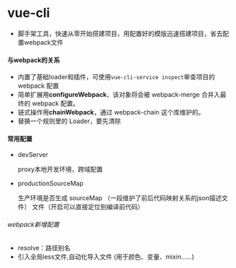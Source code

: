 # vue-cli
- 脚手架工具，快速从零开始搭建项目，用配置好的模版迅速搭建项目，省去配置webpack文件
#### 与webpack的关系
- 内置了基础loader和插件，可使用`vue-cli-service inspect`审查项目的 webpack 配置
- 简单扩展用**configureWebpack**，该对象将会被 webpack-merge 合并入最终的 webpack 配置。
- 链式操作用**chainWebpack**，通过 webpack-chain 这个库维护的。
- 替换一个规则里的 Loader，要先清除
#### 常用配置
- devServer

  proxy本地开发环境，跨域配置

- productionSourceMap

  生产环境是否生成 sourceMap （一段维护了前后代码映射关系的json描述文件） 文件（开启可以直接定位到编译前代码）
###### webpack新增配置
- resolve：路径别名
- 引入全局less文件,自动化导入文件 (用于颜色、变量、mixin……)

